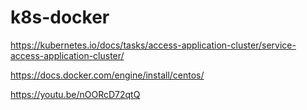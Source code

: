 # k8s-docker

https://kubernetes.io/docs/tasks/access-application-cluster/service-access-application-cluster/

https://docs.docker.com/engine/install/centos/


https://youtu.be/nOORcD72qtQ
